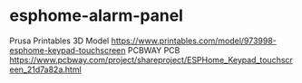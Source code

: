 # esphome-alarm-panel

Prusa Printables 3D Model https://www.printables.com/model/973998-esphome-keypad-touchscreen
PCBWAY PCB https://www.pcbway.com/project/shareproject/ESPHome_Keypad_touchscreen_21d7a82a.html
